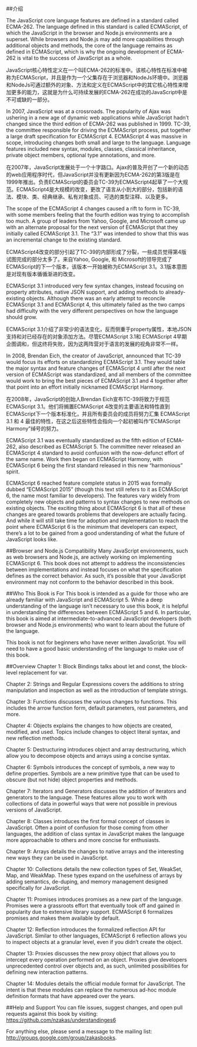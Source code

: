 ##介绍

The JavaScript core language features are defined in a standard called ECMA-262. The language defined in this standard is called ECMAScript, of which the JavaScript in the browser and Node.js environments are a superset. While browsers and Node.js may add more capabilities through additional objects and methods, the core of the language remains as defined in ECMAScript, which is why the ongoing development of ECMA-262 is vital to the success of JavaScript as a whole.

JavaScript核心特性定义在一个叫ECMA-262的标准中。该核心特性在标准中被称为ECMAScript，并且是作为一个父集存在于浏览器和NodeJs环境中。浏览器和NodeJs可通过额外的对象、方法和定义在ECMAScript中的其它核心特性来增加更多的能力，这就是为什么可持续发展的ECMA-262在成功的JavaScript中是不可或缺的一部分。


In 2007, JavaScript was at a crossroads. The popularity of Ajax was ushering in a new age of dynamic web applications while JavaScript hadn’t changed since the third edition of ECMA-262 was published in 1999. TC-39, the committee responsible for driving the ECMAScript process, put together a large draft specification for ECMAScript 4. ECMAScript 4 was massive in scope, introducing changes both small and large to the language. Language features included new syntax, modules, classes, classical inheritance, private object members, optional type annotations, and more.

在2007年，JavaScript发展处于一个十字路口。Ajax的普及开创了一个新的动态的web应用程序时代，但JavaScript并没有更新因为ECMA-262的第3版是在1999年推出。负责ECMAScript的委员会TC-39为ECMAScript4起草了一个大规范。ECMAScript4是大规模的改变，更改了语言从小到大的部分，包括新的语法、模块、类、经典继承、私有对象成员、可选的类型注释、以及更多。


The scope of the ECMAScript 4 changes caused a rift to form in TC-39, with some members feeling that the fourth edition was trying to accomplish too much. A group of leaders from Yahoo, Google, and Microsoft came up with an alternate proposal for the next version of ECMAScript that they initially called ECMAScript 3.1. The “3.1” was intended to show that this was an incremental change to the existing standard.

ECMAScript4改变的部分引起了TC-39的内部形成了分裂，一些成员觉得第4版试图完成的部分太多了。来自Yahoo, Google, 和 Microsoft的领导完成了ECMAScript的下一个版本，该版本一开始被称为ECMAScript 3.1。3.1版本意图是对现有版本循循渐进的改变。


ECMAScript 3.1 introduced very few syntax changes, instead focusing on property attributes, native JSON support, and adding methods to already-existing objects. Although there was an early attempt to reconcile ECMAScript 3.1 and ECMAScript 4, this ultimately failed as the two camps had difficulty with the very different perspectives on how the language should grow.

ECMAScript 3.1介绍了非常少的语法变化，反而侧重于property属性，本地JSON支持和对已经存在的对象添加方法。尽管ECMAScript 3.1和 ECMAScript 4早期企图调和，但这终将失败，因为这两阵营对于语言的发展的视角非常不一样。


In 2008, Brendan Eich, the creator of JavaScript, announced that TC-39 would focus its efforts on standardizing ECMAScript 3.1. They would table the major syntax and feature changes of ECMAScript 4 until after the next version of ECMAScript was standardized, and all members of the committee would work to bring the best pieces of ECMAScript 3.1 and 4 together after that point into an effort initially nicknamed ECMAScript Harmony.

在2008年，JavaScript的创始人Brendan Eich宣布TC-39将致力于规范ECMAScript 3.1。他们将搁置ECMAScript 4改变的主要语法和特性直到ECMAScript下一个版本标准化，并且所有委员会的成员将努力汇集 ECMAScript 3.1 和 4 最佳的特性，在这之后这些特性会指向一个起初被叫作“ECMAScript Harmony”绰号的努力。


ECMAScript 3.1 was eventually standardized as the fifth edition of ECMA-262, also described as ECMAScript 5. The committee never released an ECMAScript 4 standard to avoid confusion with the now-defunct effort of the same name. Work then began on ECMAScript Harmony, with ECMAScript 6 being the first standard released in this new “harmonious” spirit.

ECMAScript 6 reached feature complete status in 2015 was formally dubbed “ECMAScript 2015” (though this text still refers to it as ECMAScript 6, the name most familiar to developers). The features vary widely from completely new objects and patterns to syntax changes to new methods on existing objects. The exciting thing about ECMAScript 6 is that all of these changes are geared towards problems that developers are actually facing. And while it will still take time for adoption and implementation to reach the point where ECMAScript 6 is the minimum that developers can expect, there’s a lot to be gained from a good understanding of what the future of JavaScript looks like.


##Browser and Node.js Compatibility
Many JavaScript environments, such as web browsers and Node.js, are actively working on implementing ECMAScript 6. This book does not attempt to address the inconsistencies between implementations and instead focuses on what the specification defines as the correct behavior. As such, it’s possible that your JavaScript environment may not conform to the behavior described in this book.

##Who This Book is For
This book is intended as a guide for those who are already familiar with JavaScript and ECMAScript 5. While a deep understanding of the language isn’t necessary to use this book, it is helpful in understanding the differences between ECMAScript 5 and 6. In particular, this book is aimed at intermediate-to-advanced JavaScript developers (both browser and Node.js environments) who want to learn about the future of the language.

This book is not for beginners who have never written JavaScript. You will need to have a good basic understanding of the language to make use of this book.

##Overview
Chapter 1: Block Bindings talks about let and const, the block-level replacement for var.

Chapter 2: Strings and Regular Expressions covers the additions to string manipulation and inspection as well as the introduction of template strings.

Chapter 3: Functions discusses the various changes to functions. This includes the arrow function form, default parameters, rest parameters, and more.

Chapter 4: Objects explains the changes to how objects are created, modified, and used. Topics include changes to object literal syntax, and new reflection methods.

Chapter 5: Destructuring introduces object and array destructuring, which allow you to decompose objects and arrays using a concise syntax.

Chapter 6: Symbols introduces the concept of symbols, a new way to define properties. Symbols are a new primitive type that can be used to obscure (but not hide) object properties and methods.

Chapter 7: Iterators and Generators discusses the addition of iterators and generators to the language. These features allow you to work with collections of data in powerful ways that were not possible in previous versions of JavaScript.

Chapter 8: Classes introduces the first formal concept of classes in JavaScript. Often a point of confusion for those coming from other languages, the addition of class syntax in JavaScript makes the language more approachable to others and more concise for enthusiasts.

Chapter 9: Arrays details the changes to native arrays and the interesting new ways they can be used in JavaScript.

Chapter 10: Collections details the new collection types of Set, WeakSet, Map, and WeakMap. These types expand on the usefulness of arrays by adding semantics, de-duping, and memory management designed specifically for JavaScript.

Chapter 11: Promises introduces promises as a new part of the language. Promises were a grassroots effort that eventually took off and gained in popularity due to extensive library support. ECMAScript 6 formalizes promises and makes them available by default.

Chapter 12: Reflection introduces the formalized reflection API for JavaScript. Similar to other languages, ECMAScript 6 reflection allows you to inspect objects at a granular level, even if you didn’t create the object.

Chapter 13: Proxies discusses the new proxy object that allows you to intercept every operation performed on an object. Proxies give developers unprecedented control over objects and, as such, unlimited possibilities for defining new interaction patterns.

Chapter 14: Modules details the official module format for JavaScript. The intent is that these modules can replace the numerous ad-hoc module definition formats that have appeared over the years.

##Help and Support
You can file issues, suggest changes, and open pull requests against this book by visiting: https://github.com/nzakas/understandinges6

For anything else, please send a message to the mailing list: http://groups.google.com/group/zakasbooks.
